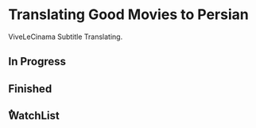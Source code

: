 # Translating Good Movies to Persian

ViveLeCinama Subtitle Translating.


## In Progress

## Finished

## ٌWatchList
